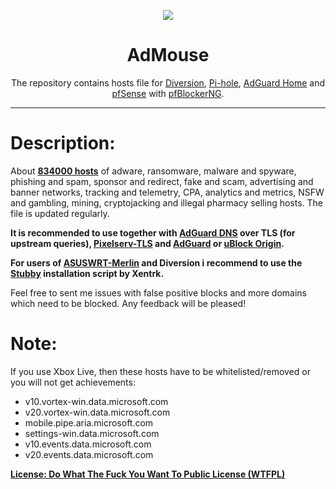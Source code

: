 <p align="center">
<img src="http://admouse.github.io/AdMouse/admouse_logo.png" />
</p>

<h1 align="center">AdMouse</h1>

<p align="center">The repository contains hosts file for <a href="https://diversion.ch">Diversion</a>, <a href="https://pi-hole.net">Pi-hole</a>, <a href="https://adguard.com/en/adguard-home.html">AdGuard Home</a> and <a href="https://www.pfsense.org/">pfSense</a> with <a href="https://www.tecmint.com/install-configure-pfblockerng-dns-black-listing-in-pfsense/">pfBlockerNG</a>.</p>

***

# Description:

About <b><a href="http://admouse.github.io/AdMouse/hosts.txt">834000 hosts</a></b> of adware, ransomware, malware and spyware, phishing and spam, sponsor and redirect, fake and scam, advertising and banner networks, tracking and telemetry, CPA, analytics and metrics, NSFW and gambling, mining, cryptojacking and illegal pharmacy selling hosts. The file is updated regularly.

<b>It is recommended to use together with <a href="https://github.com/AdguardTeam/AdGuardDNS">AdGuard DNS</a> over TLS (for upstream queries), <a href="https://kazoo.ga/pixelserv-tls/">Pixelserv-TLS</a> and <a href="https://adguard.com/en/welcome.html#products">AdGuard</a> or <a href="https://github.com/gorhill/uBlock/">uBlock Origin</a>.</b>

<b>For users of <a href="https://asuswrt.lostrealm.ca/">ASUSWRT-Merlin</a> and Diversion i recommend to use the <a href="https://github.com/Xentrk/Stubby-Installer-Asuswrt-Merlin">Stubby</a> installation script by Xentrk.</b>

Feel free to sent me issues with false positive blocks and more domains which need to be blocked. Any feedback will be pleased!

# Note:

If you use Xbox Live, then these hosts have to be whitelisted/removed or you will not get achievements:

- v10.vortex-win.data.microsoft.com
- v20.vortex-win.data.microsoft.com
- mobile.pipe.aria.microsoft.com
- settings-win.data.microsoft.com
- v10.events.data.microsoft.com
- v20.events.data.microsoft.com

<b><a href="http://www.wtfpl.net">License: Do What The Fuck You Want To Public License (WTFPL)</a></b>
